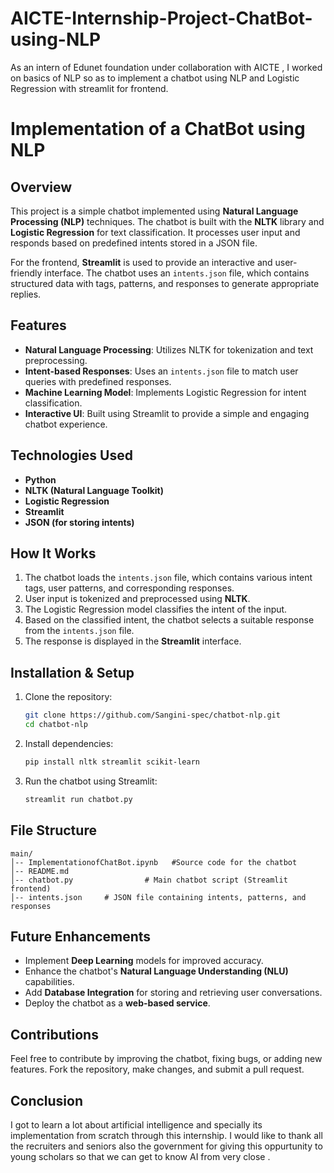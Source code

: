 # AICTE-Internship-Project-ChatBot-using-NLP
As an intern of Edunet foundation under collaboration with AICTE , I worked on basics of NLP so as to implement a chatbot using NLP and Logistic Regression with streamlit for frontend.


# Implementation of a ChatBot using NLP

## Overview
This project is a simple chatbot implemented using **Natural Language Processing (NLP)** techniques. The chatbot is built with the **NLTK** library and **Logistic Regression** for text classification. It processes user input and responds based on predefined intents stored in a JSON file.

For the frontend, **Streamlit** is used to provide an interactive and user-friendly interface. The chatbot uses an `intents.json` file, which contains structured data with tags, patterns, and responses to generate appropriate replies.

## Features
- **Natural Language Processing**: Utilizes NLTK for tokenization and text preprocessing.
- **Intent-based Responses**: Uses an `intents.json` file to match user queries with predefined responses.
- **Machine Learning Model**: Implements Logistic Regression for intent classification.
- **Interactive UI**: Built using Streamlit to provide a simple and engaging chatbot experience.

## Technologies Used
- **Python**
- **NLTK (Natural Language Toolkit)**
- **Logistic Regression**
- **Streamlit**
- **JSON (for storing intents)**

## How It Works
1. The chatbot loads the `intents.json` file, which contains various intent tags, user patterns, and corresponding responses.
2. User input is tokenized and preprocessed using **NLTK**.
3. The Logistic Regression model classifies the intent of the input.
4. Based on the classified intent, the chatbot selects a suitable response from the `intents.json` file.
5. The response is displayed in the **Streamlit** interface.

## Installation & Setup
1. Clone the repository:
   ```sh
   git clone https://github.com/Sangini-spec/chatbot-nlp.git
   cd chatbot-nlp
   ```
2. Install dependencies:
   ```sh
   pip install nltk streamlit scikit-learn
   ```
3. Run the chatbot using Streamlit:
   ```sh
   streamlit run chatbot.py
   ```

## File Structure
```
main/
│-- ImplementationofChatBot.ipynb   #Source code for the chatbot        
│-- README.md       
│-- chatbot.py                # Main chatbot script (Streamlit frontend)
│-- intents.json     # JSON file containing intents, patterns, and responses
```

## Future Enhancements
- Implement **Deep Learning** models for improved accuracy.
- Enhance the chatbot's **Natural Language Understanding (NLU)** capabilities.
- Add **Database Integration** for storing and retrieving user conversations.
- Deploy the chatbot as a **web-based service**.

## Contributions
Feel free to contribute by improving the chatbot, fixing bugs, or adding new features. Fork the repository, make changes, and submit a pull request.

## Conclusion
I got to learn a lot about artificial intelligence and specially its implementation from scratch through this internship. I would like to thank all the recruiters and seniors also the government for giving this oppurtunity to young scholars so that we can get to know AI from very close .
